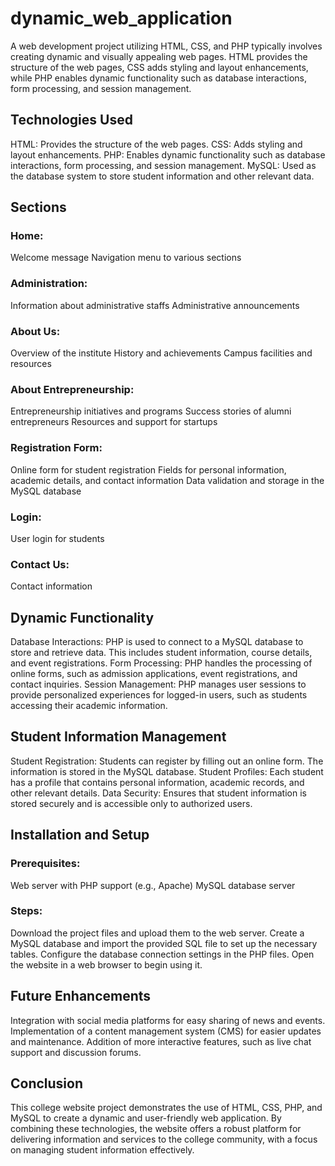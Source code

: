 # dynamic_web_application
A web development project utilizing HTML, CSS, and PHP typically involves creating dynamic and visually appealing web pages. HTML provides the structure of the web pages, CSS adds styling and layout enhancements, while PHP enables dynamic functionality such as database interactions, form processing, and session management.
## Technologies Used
HTML: Provides the structure of the web pages.
CSS: Adds styling and layout enhancements.
PHP: Enables dynamic functionality such as database interactions, form processing, and session management.
MySQL: Used as the database system to store student information and other relevant data.
## Sections
### Home:

Welcome message
Navigation menu to various sections
### Administration:

Information about administrative staffs
Administrative announcements
### About Us:

Overview of the institute
History and achievements
Campus facilities and resources
### About Entrepreneurship:

Entrepreneurship initiatives and programs
Success stories of alumni entrepreneurs
Resources and support for startups
### Registration Form:

Online form for student registration
Fields for personal information, academic details, and contact information
Data validation and storage in the MySQL database
### Login:

User login for students
### Contact Us:

Contact information
## Dynamic Functionality
Database Interactions: PHP is used to connect to a MySQL database to store and retrieve data. This includes student information, course details, and event registrations.
Form Processing: PHP handles the processing of online forms, such as admission applications, event registrations, and contact inquiries.
Session Management: PHP manages user sessions to provide personalized experiences for logged-in users, such as students accessing their academic information.
## Student Information Management
Student Registration: Students can register by filling out an online form. The information is stored in the MySQL database.
Student Profiles: Each student has a profile that contains personal information, academic records, and other relevant details.
Data Security: Ensures that student information is stored securely and is accessible only to authorized users.
## Installation and Setup
### Prerequisites:

Web server with PHP support (e.g., Apache)
MySQL database server
### Steps:

Download the project files and upload them to the web server.
Create a MySQL database and import the provided SQL file to set up the necessary tables.
Configure the database connection settings in the PHP files.
Open the website in a web browser to begin using it.
## Future Enhancements
Integration with social media platforms for easy sharing of news and events.
Implementation of a content management system (CMS) for easier updates and maintenance.
Addition of more interactive features, such as live chat support and discussion forums.
## Conclusion
This college website project demonstrates the use of HTML, CSS, PHP, and MySQL to create a dynamic and user-friendly web application. By combining these technologies, the website offers a robust platform for delivering information and services to the college community, with a focus on managing student information effectively.
